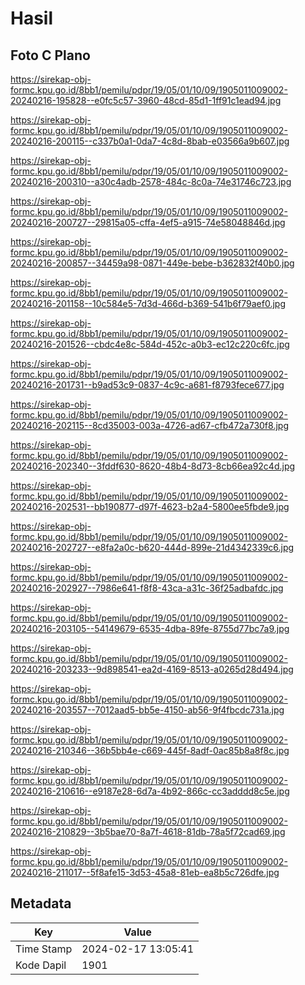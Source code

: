 # Hasil

## Foto C Plano

https://sirekap-obj-formc.kpu.go.id/8bb1/pemilu/pdpr/19/05/01/10/09/1905011009002-20240216-195828--e0fc5c57-3960-48cd-85d1-1ff91c1ead94.jpg

https://sirekap-obj-formc.kpu.go.id/8bb1/pemilu/pdpr/19/05/01/10/09/1905011009002-20240216-200115--c337b0a1-0da7-4c8d-8bab-e03566a9b607.jpg

https://sirekap-obj-formc.kpu.go.id/8bb1/pemilu/pdpr/19/05/01/10/09/1905011009002-20240216-200310--a30c4adb-2578-484c-8c0a-74e31746c723.jpg

https://sirekap-obj-formc.kpu.go.id/8bb1/pemilu/pdpr/19/05/01/10/09/1905011009002-20240216-200727--29815a05-cffa-4ef5-a915-74e58048846d.jpg

https://sirekap-obj-formc.kpu.go.id/8bb1/pemilu/pdpr/19/05/01/10/09/1905011009002-20240216-200857--34459a98-0871-449e-bebe-b362832f40b0.jpg

https://sirekap-obj-formc.kpu.go.id/8bb1/pemilu/pdpr/19/05/01/10/09/1905011009002-20240216-201158--10c584e5-7d3d-466d-b369-541b6f79aef0.jpg

https://sirekap-obj-formc.kpu.go.id/8bb1/pemilu/pdpr/19/05/01/10/09/1905011009002-20240216-201526--cbdc4e8c-584d-452c-a0b3-ec12c220c6fc.jpg

https://sirekap-obj-formc.kpu.go.id/8bb1/pemilu/pdpr/19/05/01/10/09/1905011009002-20240216-201731--b9ad53c9-0837-4c9c-a681-f8793fece677.jpg

https://sirekap-obj-formc.kpu.go.id/8bb1/pemilu/pdpr/19/05/01/10/09/1905011009002-20240216-202115--8cd35003-003a-4726-ad67-cfb472a730f8.jpg

https://sirekap-obj-formc.kpu.go.id/8bb1/pemilu/pdpr/19/05/01/10/09/1905011009002-20240216-202340--3fddf630-8620-48b4-8d73-8cb66ea92c4d.jpg

https://sirekap-obj-formc.kpu.go.id/8bb1/pemilu/pdpr/19/05/01/10/09/1905011009002-20240216-202531--bb190877-d97f-4623-b2a4-5800ee5fbde9.jpg

https://sirekap-obj-formc.kpu.go.id/8bb1/pemilu/pdpr/19/05/01/10/09/1905011009002-20240216-202727--e8fa2a0c-b620-444d-899e-21d4342339c6.jpg

https://sirekap-obj-formc.kpu.go.id/8bb1/pemilu/pdpr/19/05/01/10/09/1905011009002-20240216-202927--7986e641-f8f8-43ca-a31c-36f25adbafdc.jpg

https://sirekap-obj-formc.kpu.go.id/8bb1/pemilu/pdpr/19/05/01/10/09/1905011009002-20240216-203105--54149679-6535-4dba-89fe-8755d77bc7a9.jpg

https://sirekap-obj-formc.kpu.go.id/8bb1/pemilu/pdpr/19/05/01/10/09/1905011009002-20240216-203233--9d898541-ea2d-4169-8513-a0265d28d494.jpg

https://sirekap-obj-formc.kpu.go.id/8bb1/pemilu/pdpr/19/05/01/10/09/1905011009002-20240216-203557--7012aad5-bb5e-4150-ab56-9f4fbcdc731a.jpg

https://sirekap-obj-formc.kpu.go.id/8bb1/pemilu/pdpr/19/05/01/10/09/1905011009002-20240216-210346--36b5bb4e-c669-445f-8adf-0ac85b8a8f8c.jpg

https://sirekap-obj-formc.kpu.go.id/8bb1/pemilu/pdpr/19/05/01/10/09/1905011009002-20240216-210616--e9187e28-6d7a-4b92-866c-cc3adddd8c5e.jpg

https://sirekap-obj-formc.kpu.go.id/8bb1/pemilu/pdpr/19/05/01/10/09/1905011009002-20240216-210829--3b5bae70-8a7f-4618-81db-78a5f72cad69.jpg

https://sirekap-obj-formc.kpu.go.id/8bb1/pemilu/pdpr/19/05/01/10/09/1905011009002-20240216-211017--5f8afe15-3d53-45a8-81eb-ea8b5c726dfe.jpg


## Metadata

| Key        | Value               |
| ---------- | ------------------- |
| Time Stamp | 2024-02-17 13:05:41 |
| Kode Dapil | 1901                |



